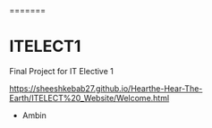 =======
# ITELECT1
Final Project for IT Elective 1

https://sheeshkebab27.github.io/Hearthe-Hear-The-Earth/ITELECT%20_Website/Welcome.html

- Ambin

